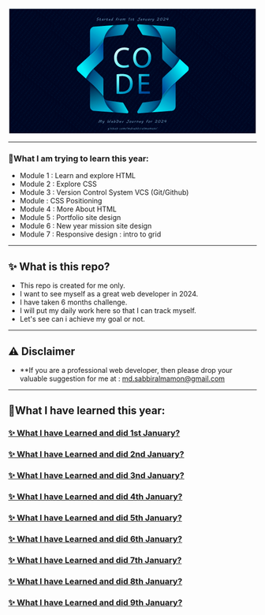 <p align="center">
  <a href="#"><img src="https://raw.githubusercontent.com/mdsabbiralmamon/myJourneyFor2024/main/My_Practice_Projects/src/images/web-logo.png"></a>
</p>

---

### 🧨What I am trying to learn this year:
- Module 1 : Learn and explore HTML
- Module 2 : Explore CSS
- Module 3 : Version Control System VCS (Git/Github)
- Module   : CSS Positioning
- Module 4 : More About HTML
- Module 5 : Portfolio site design
- Module 6 : New year mission site design
- Module 7 : Responsive design : intro to grid

---

## ✨ What is this repo?
- This repo is created for me only.
- I want to see myself as a great web developer in 2024.
- I have taken 6 months challenge.
- I will put my daily work here so that I can track myself.
- Let's see can i achieve my goal or not.

---

## ⚠ Disclaimer
- **If you are a professional web developer, then please drop your valuable suggestion for me at : md.sabbiralmamon@gmail.com

---

## 🧨What I have learned this year:

### <a href="https://github.com/mdsabbiralmamon/myJourneyFor2024/blob/main/Web_day1%20_html/README.md#-what-i-have-learned-and-did-1st-january">✨ What I have Learned and did 1st January?</a>
### <a href="https://github.com/mdsabbiralmamon/myJourneyFor2024/blob/main/Web_day2_css/README.md#-what-i-have-learned-and-did-2nd-january">✨ What I have Learned and did 2nd January?</a>
### <a href="https://github.com/mdsabbiralmamon/myJourneyFor2024/blob/main/Web_day3_vcs/README.md">✨ What I have Learned and did 3nd January?</a>
### <a href="https://github.com/mdsabbiralmamon/myJourneyFor2024/blob/main/Web_day4_css_positioning/README.md#-what-i-have-learned-and-did-4th-january">✨ What I have Learned and did 4th January?</a>
### <a href="https://github.com/mdsabbiralmamon/myJourneyFor2024/blob/main/Web_day5_MoreAboutHTML/README.md#-what-i-have-learned-and-did-5th-january">✨ What I have Learned and did 5th January?</a>
### <a href="https://github.com/mdsabbiralmamon/myJourneyFor2024/tree/main/Web_day6_Portfolio#-what-i-have-learned-and-did-6th-january">✨ What I have Learned and did 6th January?</a>
### <a href="https://github.com/mdsabbiralmamon/myJourneyFor2024/tree/main/Web_day7_FlowerShop#-what-i-have-learned-and-did-7th-january">✨ What I have Learned and did 7th January?</a>
### <a href="https://github.com/mdsabbiralmamon/myJourneyFor2024/tree/main/Web_day8_PsudoCSS/README.md">✨ What I have Learned and did 8th January?</a>
### <a href="https://github.com/mdsabbiralmamon/myJourneyFor2024/tree/main/Web_day9_ResponsiveLayout/README.md">✨ What I have Learned and did 9th January?</a>

